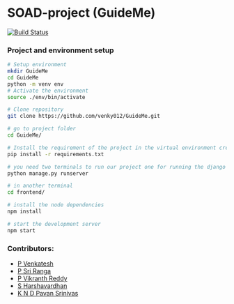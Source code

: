 # SOAD-project	(GuideMe)

[![Build Status](https://travis-ci.com/venky012/GuideMe.svg?token=a5pFPnEPqqri9dMzjwCe&branch=master)](https://travis-ci.com/venky012/GuideMe)

### Project and environment setup
```bash
# Setup environment
mkdir GuideMe
cd GuideMe
python -m venv env
# Activate the environment
source ./env/bin/activate

# Clone repository
git clone https://github.com/venky012/GuideMe.git

# go to project folder
cd GuideMe/

# Install the requirement of the project in the virtual environment created 
pip install -r requirements.txt

# you need two terminals to run our project one for running the django server and other for running reactjs server
python manage.py runserver

# in another terminal
cd frontend/

# install the node dependencies
npm install

# start the development server
npm start
```



### Contributors:
- [P Venkatesh](https://github.com/venky012)
- [P Sri Ranga](https://github.com/Pabbisettysriranga)
- [P Vikranth Reddy](https://github.com/vikranthreddyp)
- [S Harshavardhan](https://github.com/harshavardan605)
- [K N D Pavan Srinivas](https://github.com/nivaskambhampati1998)
